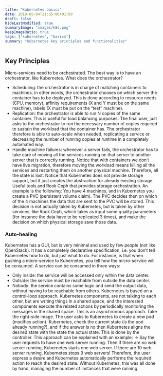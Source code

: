 ```yaml
---
title: "Kubernetes basics"
date: 2019-06-04T21:55:06+01:00
draft: false
hideLastModified: true
summaryImage: "images/k8s.png"
keepImageRatio: true
tags: ["kubernetes", "basics"]
summary: "Kubernetes key principles and functionalities"
---
```

## Key Principles
Micro-services need to be orchestrated. The best way is to have an orchestrator, like Kubernetes. What does the orchestrator?
- Scheduling: the orchestrator is in charge of matching containers to machines. In other words, the orchestrator chooses on which server the container has to be deployed. This is done according to resource needs (CPU, memory), affinity requirements (X and Y must be on the same machine), labels (X must be put on the “test” machine).
- Replication: the orchestrator is able to run N copies of the same container. This is useful for load balancing purposes.  The final user, just asks to the orchestrator to run the necessary number of copies required to sustain the workload that the container has. The orchestrator therefore is able to auto-scale when needed, replicating a service or decreasing the number of running copies at runtime in a completely automated way.
- Handle machine failures: whenever a server fails, the orchestrator has to take care of moving all the services running on that server to another server that is correctly running. Notice that with containers we don’t have live migration, therefore moving the workload means killing all the services and restarting them on another physical machine. Therefore, all the state is lost.
Notice that Kubernetes does not provide storage support, but it just creates the abstraction for already existing storage. Useful tools and Rook Ceph that provides storage orchestration. An example is the following: You have 4 machines, and in Kubernetes you create a PVC (persistent volume claim). The PVC decides then on which of the 4 machines the data that are sent to the PVC will be stored. This decision is not actually taken by Kubernetes, but is taken by other services, like Rook Ceph, which takes as input some quality parameters (for instance the data have to be replicated 3 times), and make the decision on which physical storage save those data.
### Auto-healing
Kubernetes has a GUI, but is very minimal and used by few people (not like OpenStack). 
It has a completely declarative specification, i.e. you don’t tell Kubernetes how to do, but just what to do. For instance, is that when pushing a micro-service to Kubernetes, you tell how the micro-service will be consumed. A service can be consumed in three ways:
- Only inside: the service will be accessed only within the data center.
- Outside: the service must be reachable from outside the data center.
- Nobody: the service contains some logic and send the output data, without having to be reachable from others.
Kubernetes is based on a control-loop approach. Kubernetes components, are not talking to each other, but are writing things in a shared space, and the interested components execute the related actions by periodically monitoring the messages in the shared space. This is an asynchronous approach. Take the right-side image. The user asks to Kubernetes to create a new pod (modifies action). Kubernetes, check the current state (is the pod already running?), and if the answer is no then Kubernetes aligns the desired state with the state the actual state. This is done by the controller. This approach can be explained with an example:
→ Say the user requests to have one web server running. Then if there are no web server running, Kubernetes starts one web server. If there are 10 web server running, Kubernetes stops 9 web servers! Therefore, the user express a desire and Kubernetes automatically performs the required action to reach the desired state. Without Kubernetes, this was all done by hand, managing the number of instances that were running.
